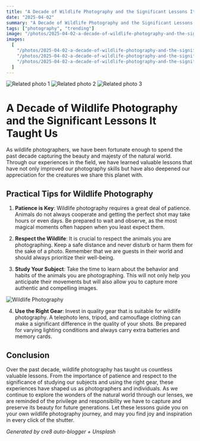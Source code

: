```yaml
---
title: "A Decade of Wildlife Photography and the Significant Lessons It Taught Us - The Phoblographer"
date: "2025-04-02"
summary: "A Decade of Wildlife Photography and the Significant Lessons It Taught Us - The Phoblographer - A trending topic in photography."
tags: ["photography", "trending"]
image: "/photos/2025-04-02-a-decade-of-wildlife-photography-and-the-significant-lessons-it-taught-us-the-phoblographer-1.jpg"
images:
  [
    "/photos/2025-04-02-a-decade-of-wildlife-photography-and-the-significant-lessons-it-taught-us-the-phoblographer-1.jpg",
    "/photos/2025-04-02-a-decade-of-wildlife-photography-and-the-significant-lessons-it-taught-us-the-phoblographer-2.jpg",
    "/photos/2025-04-02-a-decade-of-wildlife-photography-and-the-significant-lessons-it-taught-us-the-phoblographer-3.jpg",
  ]
---
```


<div class="grid grid-cols-1 sm:grid-cols-2 md:grid-cols-3 gap-4">
  <img src="/photos/2025-04-02-a-decade-of-wildlife-photography-and-the-significant-lessons-it-taught-us-the-phoblographer-1.jpg" alt="Related photo 1" class="w-full rounded-lg" />
<img src="/photos/2025-04-02-a-decade-of-wildlife-photography-and-the-significant-lessons-it-taught-us-the-phoblographer-2.jpg" alt="Related photo 2" class="w-full rounded-lg" />
<img src="/photos/2025-04-02-a-decade-of-wildlife-photography-and-the-significant-lessons-it-taught-us-the-phoblographer-3.jpg" alt="Related photo 3" class="w-full rounded-lg" />
</div>

# A Decade of Wildlife Photography and the Significant Lessons It Taught Us

As wildlife photographers, we have been fortunate enough to spend the past decade capturing the beauty and majesty of the natural world. Through our experiences in the field, we have learned valuable lessons that have not only improved our photography skills but have also deepened our appreciation for the creatures we share this planet with.

## Practical Tips for Wildlife Photography

1. **Patience is Key**: Wildlife photography requires a great deal of patience. Animals do not always cooperate and getting the perfect shot may take hours or even days. Be prepared to wait and observe, as the most magical moments often happen when you least expect them.

2. **Respect the Wildlife**: It is crucial to respect the animals you are photographing. Keep a safe distance and never disturb or harm them for the sake of a photo. Remember that we are guests in their world and should always prioritize their well-being.

3. **Study Your Subject**: Take the time to learn about the behavior and habits of the animals you are photographing. This will not only help you anticipate their movements but will also allow you to capture more authentic and compelling images.

![Wildlife Photography](/path/to/image)

4. **Use the Right Gear**: Invest in quality gear that is suitable for wildlife photography. A telephoto lens, tripod, and camouflage clothing can make a significant difference in the quality of your shots. Be prepared for varying lighting conditions and always carry extra batteries and memory cards.

## Conclusion

Over the past decade, wildlife photography has taught us countless valuable lessons. From the importance of patience and respect to the significance of studying our subjects and using the right gear, these experiences have shaped us as photographers and individuals. As we continue to explore the wonders of the natural world through our lenses, we are reminded of the privilege and responsibility we have to capture and preserve its beauty for future generations. Let these lessons guide you on your own wildlife photography journey, and may you find joy and inspiration in every click of the shutter.

_Generated by cre8 auto-blogger + Unsplash_

